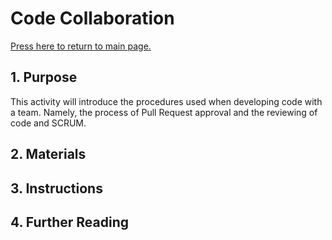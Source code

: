 # Code Collaboration

[Press here to return to main page.](https://github.com/iron-claw-972/Curriculum2020)

## 1. Purpose

This activity will introduce the procedures used when developing code with a team. Namely, the process of Pull Request approval and the reviewing of code and SCRUM.

## 2. Materials

## 3. Instructions

## 4. Further Reading
